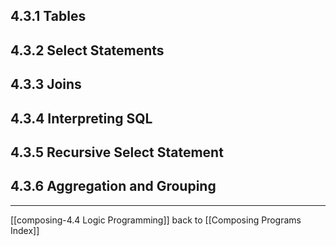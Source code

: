## 4.3.1 Tables

## 4.3.2 Select Statements

## 4.3.3 Joins

## 4.3.4 Interpreting SQL

## 4.3.5 Recursive Select Statement

## 4.3.6 Aggregation and Grouping

---
[[composing-4.4 Logic Programming]]
back to [[Composing Programs Index]]